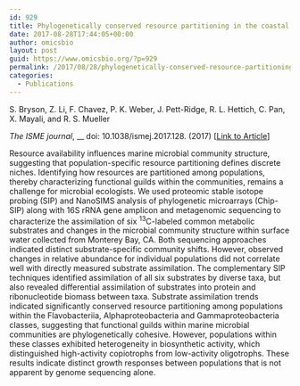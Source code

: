 ```yaml
---
id: 929
title: Phylogenetically conserved resource partitioning in the coastal microbial loop
date: 2017-08-28T17:44:05+00:00
author: omicsbio
layout: post
guid: https://www.omicsbio.org/?p=929
permalink: /2017/08/28/phylogenetically-conserved-resource-partitioning-in-the-coastal-microbial-loop/
categories:
  - Publications
---
```

S. Bryson, Z. Li, F. Chavez, P. K. Weber, J. Pett-Ridge, R. L. Hettich, C. Pan, X. Mayali, and R. S. Mueller

_The ISME journal_, __ doi: 10.1038/ismej.2017.128. (2017) [[Link to Article](http://dx.doi.org/10.1038/ismej.2017.128)]

Resource availability influences marine microbial community structure, suggesting that population-specific resource partitioning defines discrete niches. Identifying how resources are partitioned among populations, thereby characterizing functional guilds within the communities, remains a challenge for microbial ecologists. We used proteomic stable isotope probing (SIP) and NanoSIMS analysis of phylogenetic microarrays (Chip-SIP) along with 16S rRNA gene amplicon and metagenomic sequencing to characterize the assimilation of six <sup>13</sup>C-labeled common metabolic substrates and changes in the microbial community structure within surface water collected from Monterey Bay, CA. Both sequencing approaches indicated distinct substrate-specific community shifts. However, observed changes in relative abundance for individual populations did not correlate well with directly measured substrate assimilation. The complementary SIP techniques identified assimilation of all six substrates by diverse taxa, but also revealed differential assimilation of substrates into protein and ribonucleotide biomass between taxa. Substrate assimilation trends indicated significantly conserved resource partitioning among populations within the Flavobacteriia, Alphaproteobacteria and Gammaproteobacteria classes, suggesting that functional guilds within marine microbial communities are phylogenetically cohesive. However, populations within these classes exhibited heterogeneity in biosynthetic activity, which distinguished high-activity copiotrophs from low-activity oligotrophs. These results indicate distinct growth responses between populations that is not apparent by genome sequencing alone.